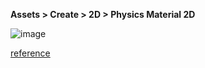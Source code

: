 **Assets > Create > 2D > Physics Material 2D**

![image](https://docs.unity3d.com/2023.2/Documentation/uploads/Main/PhysicsMaterial2DInspector.png)

[reference](https://docs.unity3d.com/2023.2/Documentation/Manual/class-PhysicsMaterial2D.html)